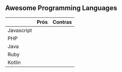 
## Awesome Programming Languages

|            | Prós | Contras |
|------------|------|---------|
| Javascript |      |         |
| PHP        |      |         |
| Java       |      |         |
| Ruby       |      |         |
|Kotlin      |      |         |

